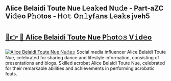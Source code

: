 ## Alice Belaidi Toute Nue L𝚎a𝚔ed N𝚞𝚍e - Part-aZC Vi𝚍𝚎o P𝚑𝚘tos - H𝚘𝚝 O𝚗𝚕yf𝚊ns L𝚎a𝚔s jveh5

# <h2><a href="http://kf4gkn.oniu.top/?m=Alice+Belaidi+Toute+Nue">🔗👉 🔴 Alice Belaidi Toute Nue P𝚑ot𝚘𝚜 V𝚒d𝚎o</a></h2>

[![Alice Belaidi Toute Nue Nu𝚍e𝚜](https://i.imgur.com/0qMVB7G.gif)](http://kf4gkn.oniu.top/?m=Alice+Belaidi+Toute+Nue)
Social media influencer Alice Belaidi Toute Nue, celebrated for sharing dance and lifestyle information, consisting of presentations and blogs. Skilled acrobat Alice Belaidi Toute Nue, celebrated for their remarkable abilities and achievements in performing acrobatic feats.  
